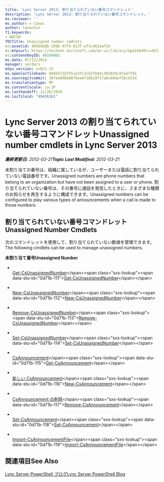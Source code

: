 ```yaml
---
title: 'Lync Server 2013: 割り当てられていない番号コマンドレット'
description: 'Lync Server 2013: 割り当てられていない番号コマンドレット。'
ms.reviewer: ''
ms.author: v-lanac
author: lanachin
f1.keywords:
- NOCSH
TOCTitle: Unassigned number cmdlets
ms:assetid: 4956dddb-199b-47f4-813f-ef3c461aaf2e
ms:mtpsurl: https://technet.microsoft.com/en-us/library/Gg415649(v=OCS.15)
ms:contentKeyID: 48184065
ms.date: 07/23/2014
manager: serdars
mtps_version: v=OCS.15
ms.openlocfilehash: 046b5f2d7551a3fc3c62fb03c302939c9fad7f91
ms.sourcegitcommit: 36fee89bb887bea4f18b19f17a8c69daf5bc423d
ms.translationtype: MT
ms.contentlocale: ja-JP
ms.lasthandoff: 11/26/2020
ms.locfileid: "49436161"
---
```

# <a name="unassigned-number-cmdlets-in-lync-server-2013"></a><span data-ttu-id="0d71b-103">Lync Server 2013 の割り当てられていない番号コマンドレット</span><span class="sxs-lookup"><span data-stu-id="0d71b-103">Unassigned number cmdlets in Lync Server 2013</span></span>

<div data-xmlns="http://www.w3.org/1999/xhtml">

<div class="topic" data-xmlns="http://www.w3.org/1999/xhtml" data-msxsl="urn:schemas-microsoft-com:xslt" data-cs="https://msdn.microsoft.com/">

<div data-asp="https://msdn2.microsoft.com/asp">



</div>

<div id="mainSection">

<div id="mainBody"><span data-ttu-id="0d71b-104">

<span> </span></span><span class="sxs-lookup"><span data-stu-id="0d71b-104">

<span> </span></span></span>

<span data-ttu-id="0d71b-105">_**最終更新日:** 2012-03-21_</span><span class="sxs-lookup"><span data-stu-id="0d71b-105">_**Topic Last Modified:** 2012-03-21_</span></span>

<span data-ttu-id="0d71b-106">未割り当ての番号は、組織に属しているが、ユーザーまたは電話に割り当てられていない電話番号です。</span><span class="sxs-lookup"><span data-stu-id="0d71b-106">Unassigned numbers are phone numbers that belong to an organization but have not been assigned to a user or phone.</span></span> <span data-ttu-id="0d71b-107">割り当てられていない番号は、その番号に通話を発信したときに、さまざまな種類のお知らせを再生するように構成できます。</span><span class="sxs-lookup"><span data-stu-id="0d71b-107">Unassigned numbers can be configured to play various types of announcements when a call is made to those numbers.</span></span>

<div>

## <a name="unassigned-number-cmdlets"></a><span data-ttu-id="0d71b-108">割り当てられていない番号コマンドレット</span><span class="sxs-lookup"><span data-stu-id="0d71b-108">Unassigned Number Cmdlets</span></span>

<span data-ttu-id="0d71b-109">次のコマンドレットを使用して、割り当てられていない数値を管理できます。</span><span class="sxs-lookup"><span data-stu-id="0d71b-109">The following cmdlets can be used to manage unassigned numbers.</span></span>

<span data-ttu-id="0d71b-110">**未割り当て番号**</span><span class="sxs-lookup"><span data-stu-id="0d71b-110">**Unassigned Number**</span></span>

  - <span></span>  
    <span data-ttu-id="0d71b-111">[Get-CsUnassignedNumber](https://technet.microsoft.com/library/Gg412792(v=OCS.15))</span><span class="sxs-lookup"><span data-stu-id="0d71b-111">[Get-CsUnassignedNumber](https://technet.microsoft.com/library/Gg412792(v=OCS.15))</span></span>

  - <span></span>  
    <span data-ttu-id="0d71b-112">[New-CsUnassignedNumber](https://technet.microsoft.com/library/Gg398651(v=OCS.15))</span><span class="sxs-lookup"><span data-stu-id="0d71b-112">[New-CsUnassignedNumber](https://technet.microsoft.com/library/Gg398651(v=OCS.15))</span></span>

  - <span></span>  
    <span data-ttu-id="0d71b-113">[Remove-CsUnassignedNumber](https://technet.microsoft.com/library/Gg398209(v=OCS.15))</span><span class="sxs-lookup"><span data-stu-id="0d71b-113">[Remove-CsUnassignedNumber](https://technet.microsoft.com/library/Gg398209(v=OCS.15))</span></span>

  - <span></span>  
    <span data-ttu-id="0d71b-114">[Set-CsUnassignedNumber](https://technet.microsoft.com/library/Gg399033(v=OCS.15))</span><span class="sxs-lookup"><span data-stu-id="0d71b-114">[Set-CsUnassignedNumber](https://technet.microsoft.com/library/Gg399033(v=OCS.15))</span></span>

<!-- end list -->

  - <span></span>  
    <span data-ttu-id="0d71b-115">[CsAnnouncement](https://technet.microsoft.com/library/Gg398937(v=OCS.15))</span><span class="sxs-lookup"><span data-stu-id="0d71b-115">[Get-CsAnnouncement](https://technet.microsoft.com/library/Gg398937(v=OCS.15))</span></span>

  - <span></span>  
    <span data-ttu-id="0d71b-116">[新しい CsAnnouncement](https://technet.microsoft.com/library/Gg398522(v=OCS.15))</span><span class="sxs-lookup"><span data-stu-id="0d71b-116">[New-CsAnnouncement](https://technet.microsoft.com/library/Gg398522(v=OCS.15))</span></span>

  - <span></span>  
    <span data-ttu-id="0d71b-117">[CsAnnouncement の削除](https://technet.microsoft.com/library/Gg412766(v=OCS.15))</span><span class="sxs-lookup"><span data-stu-id="0d71b-117">[Remove-CsAnnouncement](https://technet.microsoft.com/library/Gg412766(v=OCS.15))</span></span>

  - <span></span>  
    <span data-ttu-id="0d71b-118">[Set-CsAnnouncement](https://technet.microsoft.com/library/Gg425752(v=OCS.15))</span><span class="sxs-lookup"><span data-stu-id="0d71b-118">[Set-CsAnnouncement](https://technet.microsoft.com/library/Gg425752(v=OCS.15))</span></span>

<!-- end list -->

  - <span></span>  
    <span data-ttu-id="0d71b-119">[Import-CsAnnouncementFile](https://technet.microsoft.com/library/Gg398472(v=OCS.15))</span><span class="sxs-lookup"><span data-stu-id="0d71b-119">[Import-CsAnnouncementFile](https://technet.microsoft.com/library/Gg398472(v=OCS.15))</span></span>

</div>

<div>

## <a name="see-also"></a><span data-ttu-id="0d71b-120">関連項目</span><span class="sxs-lookup"><span data-stu-id="0d71b-120">See Also</span></span>


[<span data-ttu-id="0d71b-121">Lync Server PowerShell ブログ</span><span class="sxs-lookup"><span data-stu-id="0d71b-121">Lync Server PowerShell Blog</span></span>](https://go.microsoft.com/fwlink/p/?linkid=203150)  
  

<span data-ttu-id="0d71b-122"></div>

</div>

<span> </span>

</div>

</div>

</span><span class="sxs-lookup"><span data-stu-id="0d71b-122"></div>

</div>

<span> </span>

</div>

</div>

</span></span></div>

